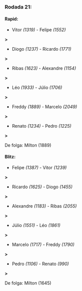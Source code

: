### Rodada 21:

#### Rapid:

* Vitor *(1319)*     -     Felipe *(1552)*

 **>** 
* Diogo *(1237)*     -     Ricardo *(1771)*

 **>** 
* Ribas *(1623)*     -     Alexandre *(1154)*

 **>** 
* Léo *(1933)*     -     Júlio *(1706)*

 **>** 
* Freddy *(1889)*     -     Marcelo *(2049)*

 **>** 
* Renato *(1234)*     -     Pedro *(1225)*

 **>** 

De folga: Milton (1889)

#### Blitz:

* Felipe *(1387)*     -     Vitor *(1239)*

 **>** 
* Ricardo *(1625)*     -     Diogo *(1455)*

 **>** 
* Alexandre *(1183)*     -     Ribas *(2055)*

 **>** 
* Júlio *(1551)*     -     Léo *(1861)*

 **>** 
* Marcelo *(1717)*     -     Freddy *(1790)*

 **>** 
* Pedro *(1106)*     -     Renato *(990)*

 **>** 

De folga: Milton (1645)

